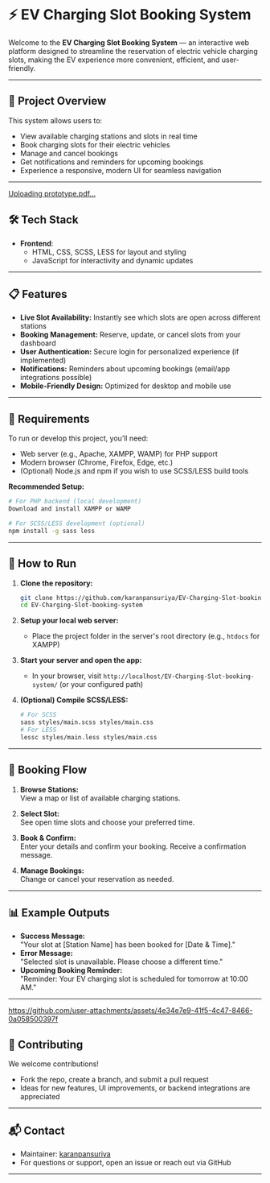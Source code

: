 # ⚡ EV Charging Slot Booking System

Welcome to the **EV Charging Slot Booking System** — an interactive web platform designed to streamline the reservation of electric vehicle charging slots, making the EV experience more convenient, efficient, and user-friendly.

---

## 🚗 Project Overview

This system allows users to:
- View available charging stations and slots in real time
- Book charging slots for their electric vehicles
- Manage and cancel bookings
- Get notifications and reminders for upcoming bookings
- Experience a responsive, modern UI for seamless navigation

---
[Uploading prototype.pdf…]()

## 🛠️ Tech Stack

- **Frontend**:  
  - HTML, CSS, SCSS, LESS for layout and styling  
  - JavaScript for interactivity and dynamic updates

---

## 📋 Features

- **Live Slot Availability:** Instantly see which slots are open across different stations
- **Booking Management:** Reserve, update, or cancel slots from your dashboard
- **User Authentication:** Secure login for personalized experience (if implemented)
- **Notifications:** Reminders about upcoming bookings (email/app integrations possible)
- **Mobile-Friendly Design:** Optimized for desktop and mobile use

---

## 🧰 Requirements

To run or develop this project, you’ll need:
- Web server (e.g., Apache, XAMPP, WAMP) for PHP support
- Modern browser (Chrome, Firefox, Edge, etc.)
- (Optional) Node.js and npm if you wish to use SCSS/LESS build tools

**Recommended Setup:**
```bash
# For PHP backend (local development)
Download and install XAMPP or WAMP

# For SCSS/LESS development (optional)
npm install -g sass less
```

---

## 🔌 How to Run

1. **Clone the repository:**
    ```bash
    git clone https://github.com/karanpansuriya/EV-Charging-Slot-booking-system.git
    cd EV-Charging-Slot-booking-system
    ```

2. **Setup your local web server:**
   - Place the project folder in the server's root directory (e.g., `htdocs` for XAMPP)

3. **Start your server and open the app:**
   - In your browser, visit `http://localhost/EV-Charging-Slot-booking-system/` (or your configured path)

4. **(Optional) Compile SCSS/LESS:**
    ```bash
    # For SCSS
    sass styles/main.scss styles/main.css
    # For LESS
    lessc styles/main.less styles/main.css
    ```

---

## 🚀 Booking Flow

1. **Browse Stations:**  
   View a map or list of available charging stations.

2. **Select Slot:**  
   See open time slots and choose your preferred time.

3. **Book & Confirm:**  
   Enter your details and confirm your booking. Receive a confirmation message.

4. **Manage Bookings:**  
   Change or cancel your reservation as needed.

---

## 📊 Example Outputs

- **Success Message:**  
  "Your slot at [Station Name] has been booked for [Date & Time]."
- **Error Message:**  
  "Selected slot is unavailable. Please choose a different time."
- **Upcoming Booking Reminder:**  
  "Reminder: Your EV charging slot is scheduled for tomorrow at 10:00 AM."

---

https://github.com/user-attachments/assets/4e34e7e9-41f5-4c47-8466-0a058500397f




## 🤝 Contributing

We welcome contributions!  
- Fork the repo, create a branch, and submit a pull request
- Ideas for new features, UI improvements, or backend integrations are appreciated

---


## 📬 Contact

- Maintainer: [karanpansuriya](https://github.com/karanpansuriya)
- For questions or support, open an issue or reach out via GitHub

---


